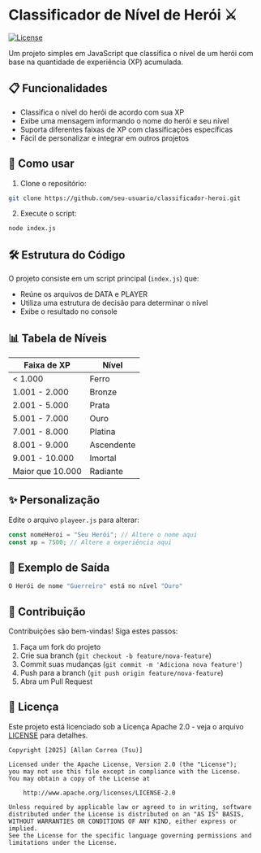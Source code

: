 # Classificador de Nível de Herói ⚔

[![License](https://img.shields.io/badge/License-Apache%202.0-blue.svg)](https://opensource.org/licenses/Apache-2.0)

Um projeto simples em JavaScript que classifica o nível de um herói com base na quantidade de experiência (XP) acumulada.

## 📋 Funcionalidades

- Classifica o nível do herói de acordo com sua XP
- Exibe uma mensagem informando o nome do herói e seu nível
- Suporta diferentes faixas de XP com classificações específicas
- Fácil de personalizar e integrar em outros projetos

## 🚀 Como usar

1. Clone o repositório:
```bash
git clone https://github.com/seu-usuario/classificador-heroi.git
```

2. Execute o script:
```bash
node index.js
```

## 🛠️ Estrutura do Código

O projeto consiste em um script principal (`index.js`) que:
- Reúne os arquivos de DATA e PLAYER
- Utiliza uma estrutura de decisão para determinar o nível
- Exibe o resultado no console

## 📊 Tabela de Níveis

| Faixa de XP       | Nível       |
|-------------------|-------------|
| < 1.000           | Ferro       |
| 1.001 - 2.000     | Bronze      |
| 2.001 - 5.000     | Prata       |
| 5.001 - 7.000     | Ouro        |
| 7.001 - 8.000     | Platina     |
| 8.001 - 9.000     | Ascendente  |
| 9.001 - 10.000    | Imortal     |
| Maior que 10.000  | Radiante    |

## ✨ Personalização

Edite o arquivo `playeer.js` para alterar:
```javascript
const nomeHeroi = "Seu Herói"; // Altere o nome aqui
const xp = 7500; // Altere a experiência aqui
```

## 📝 Exemplo de Saída

```bash
O Herói de nome "Guerreiro" está no nível "Ouro"
```

## 🤝 Contribuição

Contribuições são bem-vindas! Siga estes passos:
1. Faça um fork do projeto
2. Crie sua branch (`git checkout -b feature/nova-feature`)
3. Commit suas mudanças (`git commit -m 'Adiciona nova feature'`)
4. Push para a branch (`git push origin feature/nova-feature`)
5. Abra um Pull Request

## 📜 Licença

Este projeto está licenciado sob a Licença Apache 2.0 - veja o arquivo [LICENSE](LICENSE) para detalhes.

```
Copyright [2025] [Allan Correa (Tsu)]

Licensed under the Apache License, Version 2.0 (the "License");
you may not use this file except in compliance with the License.
You may obtain a copy of the License at

    http://www.apache.org/licenses/LICENSE-2.0

Unless required by applicable law or agreed to in writing, software
distributed under the License is distributed on an "AS IS" BASIS,
WITHOUT WARRANTIES OR CONDITIONS OF ANY KIND, either express or implied.
See the License for the specific language governing permissions and
limitations under the License.
```